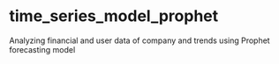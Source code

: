 # time_series_model_prophet
Analyzing financial and user data of company and trends using Prophet forecasting model
